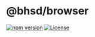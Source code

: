 # @bhsd/browser

[![npm version](https://badge.fury.io/js/@bhsd%2Fbrowser.svg)](https://www.npmjs.com/package/@bhsd/browser)
[![License](https://img.shields.io/badge/License-MIT-brightgreen.svg)](LICENSE)
